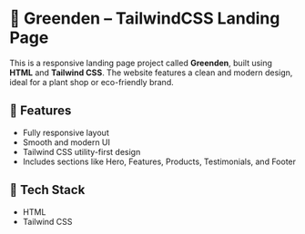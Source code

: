 # 🌿 Greenden – TailwindCSS Landing Page

This is a responsive landing page project called **Greenden**, built using **HTML** and **Tailwind CSS**.
The website features a clean and modern design, ideal for a plant shop or eco-friendly brand.

## 🚀 Features

* Fully responsive layout
* Smooth and modern UI
* Tailwind CSS utility-first design
* Includes sections like Hero, Features, Products, Testimonials, and Footer

## 📁 Tech Stack

* HTML
* Tailwind CSS


